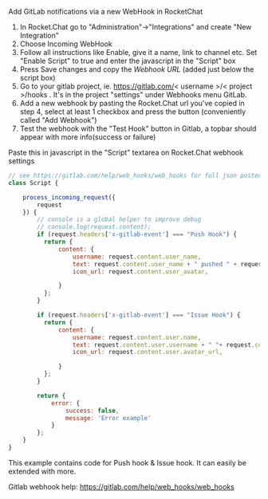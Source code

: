 Add GitLab notifications via a new WebHook in RocketChat
1. In Rocket.Chat go to "Administration"->"Integrations" and create "New Integration"
2. Choose Incoming WebHook
3. Follow all instructions like Enable, give it a name, link to channel etc. Set "Enable Script" to true and enter the javascript in the "Script" box
4. Press Save changes and copy the *Webhook URL* (added just below the script box)
5. Go to your gitlab project, ie. https://gitlab.com/< username >/< project >/hooks . It's in the project "settings" under Webhooks menu GitLab.
6. Add a new webhook by pasting the Rocket.Chat url you've copied in step 4, select at least 1 checkbox and press the button (conveniently called "Add Webhook")
7. Test the webhook with the "Test Hook" button in Gitlab, a topbar should appear with more info(success or failure)

Paste this in javascript in the "Script" textarea on Rocket.Chat webhook settings
```javascript
// see https://gitlab.com/help/web_hooks/web_hooks for full json posted by GitLab
class Script {

    process_incoming_request({
        request
    }) {
        // console is a global helper to improve debug
        // console.log(request.content);
        if (request.headers['x-gitlab-event'] === "Push Hook") {
          return {
              content: {
                  username: request.content.user_name,
                  text: request.content.user_name + " pushed " + request.content.total_commits_count + " commits to " + request.content.project.name + ". See: " + request.content.project.web_url,
                  icon_url: request.content.user_avatar,

              }
          };
        }

        if (request.headers['x-gitlab-event'] === "Issue Hook") {
          return {
              content: {
                  username: request.content.user.name,
                  text: request.content.user.username + " "+ request.content.object_attributes.state +" an issue _" + request.content.object_attributes.title + "_ on " + request.content.project.name + ".\n\n*Description:* " + request.content.object_attributes.description ".\nSee: " + request.content.object_attributes.url,
                  icon_url: request.content.user.avatar_url,

              }
          };
        }

        return {
            error: {
                success: false,
                message: 'Error example'
            }
        };
    }
}


```
This example contains code for Push hook & Issue hook. It can easily be extended with more.

Gitlab webhook help: https://gitlab.com/help/web_hooks/web_hooks
